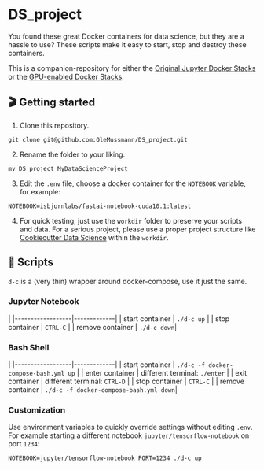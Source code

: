 # DS_project
You found these great Docker containers for data science, but they are a hassle to use? These scripts make it easy to start, stop and destroy these containers.

This is a companion-repository for either the [Original Jupyter Docker Stacks](https://github.com/jupyter/docker-stacks) or the [GPU-enabled Docker Stacks](https://github.com/OleMussmann/docker-stacks).

## 🎬 Getting started

1. Clone this repository.
```
git clone git@github.com:OleMussmann/DS_project.git
```

2. Rename the folder to your liking.
```
mv DS_project MyDataScienceProject
```

3. Edit the `.env` file, choose a docker container for the `NOTEBOOK` variable, for example:
```
NOTEBOOK=isbjornlabs/fastai-notebook-cuda10.1:latest
```

4. For quick testing, just use the `workdir` folder to preserve your scripts and data. For a serious project, please use a proper project structure like [Cookiecutter Data Science](https://drivendata.github.io/cookiecutter-data-science/#getting-started) within the `workdir`.

## 📑 Scripts

`d-c` is a (very thin) wrapper around docker-compose, use it just the same.

### Jupyter Notebook

|
|------------------|-------------|
| start container  | `./d-c up`  |
| stop container   | `CTRL-C`    |
| remove container | `./d-c down`|

### Bash Shell

|
|------------------|-------------|
| start container  | `./d-c -f docker-compose-bash.yml up`  |
| enter container  | different terminal: `./enter`  |
| exit container   | different terminal: `CTRL-D`  |
| stop container   | `CTRL-C`    |
| remove container | `./d-c -f docker-compose-bash.yml down`|

### Customization
Use environment variables to quickly override settings without editing `.env`. For example starting a different notebook `jupyter/tensorflow-notebook` on port `1234`:

```
NOTEBOOK=jupyter/tensorflow-notebook PORT=1234 ./d-c up
```

